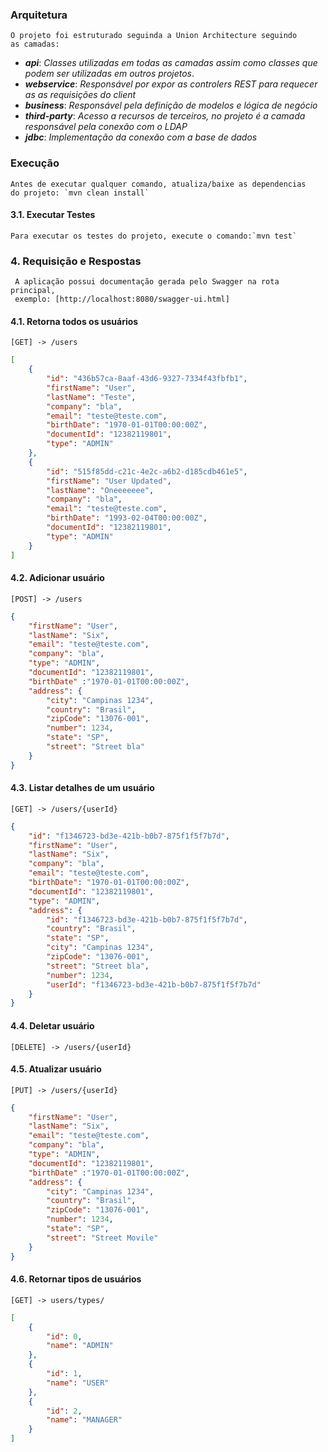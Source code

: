 

### Arquitetura
    O projeto foi estruturado seguinda a Union Architecture seguindo 
    as camadas:
*   ***api***: *Classes utilizadas em todas as camadas assim como classes que podem ser
utilizadas em outros projetos*. 
*   ***webservice***: *Responsável por expor as controlers REST para requecer as
as requisições do client*
*   ***business***: *Responsável pela definição de modelos e lógica de negócio*
*   ***third-party***: *Acesso a recursos de terceiros, no projeto é a camada responsável
pela conexão com o LDAP*
*   ***jdbc***: *Implementação da conexão com a base de dados*
    
### Execução
    Antes de executar qualquer comando, atualiza/baixe as dependencias 
    do projeto: `mvn clean install`
            
#### 3.1. Executar Testes
    Para executar os testes do projeto, execute o comando:`mvn test`

### 4. Requisição e Respostas
     A aplicação possui documentação gerada pelo Swagger na rota principal, 
     exemplo: [http://localhost:8080/swagger-ui.html]
         
#### 4.1. Retorna todos os usuários
    [GET] -> /users    
```json
[
    {
        "id": "436b57ca-8aaf-43d6-9327-7334f43fbfb1",
        "firstName": "User",
        "lastName": "Teste",
        "company": "bla",
        "email": "teste@teste.com",
        "birthDate": "1970-01-01T00:00:00Z",
        "documentId": "12382119801",
        "type": "ADMIN"
    },
    {
        "id": "515f85dd-c21c-4e2c-a6b2-d185cdb461e5",
        "firstName": "User Updated",
        "lastName": "Oneeeeeee",
        "company": "bla",
        "email": "teste@teste.com",
        "birthDate": "1993-02-04T00:00:00Z",
        "documentId": "12382119801",
        "type": "ADMIN"
    }
]
```
#### 4.2. Adicionar usuário
    [POST] -> /users
```json
{
	"firstName": "User",
	"lastName": "Six",
	"email": "teste@teste.com",
	"company": "bla",
	"type": "ADMIN",
	"documentId": "12382119801",
	"birthDate" :"1970-01-01T00:00:00Z",
	"address": {
		"city": "Campinas 1234",
		"country": "Brasil",
		"zipCode": "13076-001",
		"number": 1234,
		"state": "SP",
		"street": "Street bla"
	}
}
```    
#### 4.3. Listar detalhes de um usuário
    [GET] -> /users/{userId}
```json
{
    "id": "f1346723-bd3e-421b-b0b7-875f1f5f7b7d",
    "firstName": "User",
    "lastName": "Six",
    "company": "bla",
    "email": "teste@teste.com",
    "birthDate": "1970-01-01T00:00:00Z",
    "documentId": "12382119801",
    "type": "ADMIN",
    "address": {
        "id": "f1346723-bd3e-421b-b0b7-875f1f5f7b7d",
        "country": "Brasil",
        "state": "SP",
        "city": "Campinas 1234",
        "zipCode": "13076-001",
        "street": "Street bla",
        "number": 1234,
        "userId": "f1346723-bd3e-421b-b0b7-875f1f5f7b7d"
    }
}
```
#### 4.4. Deletar usuário
    [DELETE] -> /users/{userId}

#### 4.5. Atualizar usuário
    [PUT] -> /users/{userId}
```json
{
	"firstName": "User",
	"lastName": "Six",
	"email": "teste@teste.com",
	"company": "bla",
	"type": "ADMIN",
	"documentId": "12382119801",
	"birthDate" :"1970-01-01T00:00:00Z",
	"address": {
		"city": "Campinas 1234",
		"country": "Brasil",
		"zipCode": "13076-001",
		"number": 1234,
		"state": "SP",
		"street": "Street Movile"
	}
}
```

#### 4.6. Retornar tipos de usuários
    [GET] -> users/types/
```json
[
    {
        "id": 0,
        "name": "ADMIN"
    },
    {
        "id": 1,
        "name": "USER"
    },
    {
        "id": 2,
        "name": "MANAGER"
    }
]
```
